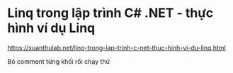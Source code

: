 # Linq trong lập trình C# .NET - thực hình ví dụ Linq

https://xuanthulab.net/linq-trong-lap-trinh-c-net-thuc-hinh-vi-du-linq.html

Bỏ comment từng khối rồi chạy thử